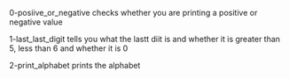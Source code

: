 0-posiive_or_negative checks whether you are printing a positive or negative value

1-last_last_digit tells you what the lastt diit is and whether it is greater than 5, less than 6 and whether it is 0

2-print_alphabet prints the alphabet

